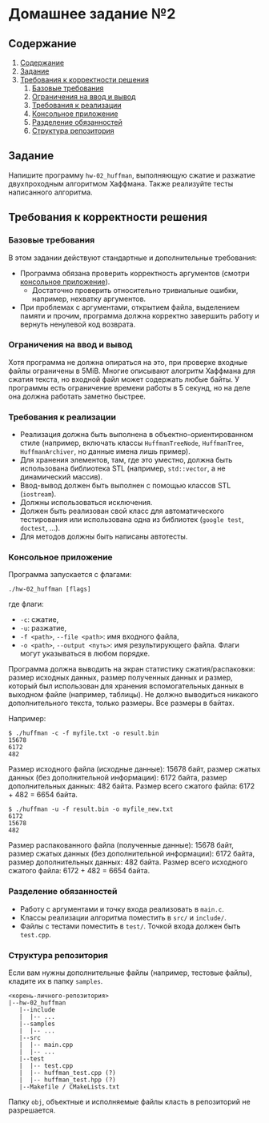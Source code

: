 # Домашнее задание №2

## Содержание
1. [Содержание](#содержание)
1. [Задание](#задание)
1. [Требования к корректности решения](#требования-к-корректности-решения)
    1. [Базовые требования](#базовые-требования)
    1. [Ограничения на ввод и вывод](#ограничения-на-ввод-и-вывод)
    1. [Требования к реализации](#требования-к-реализации)
    1. [Консольное приложение](#консольное-приложение)
    1. [Разделение обязанностей](#разделение-обязанностей)
    1. [Структура репозитория](#структура-репозитория)


## Задание

Напишите программу `hw-02_huffman`, выполняющую сжатие и разжатие двухпроходным алгоритмом Хаффмана.
Также реализуйте тесты написанного алгоритма.

## Требования к корректности решения

### Базовые требования
В этом задании действуют стандартные и дополнительные требования:

* Программа обязана проверить корректность аргументов (смотри
  [консольное приложение](#консольное-приложение)).
  * Достаточно проверить относительно тривиальные ошибки, например, нехватку аргументов.
* При проблемах с аргументами, открытием файла, выделением памяти и прочим, программа должна
  корректно завершить работу и вернуть ненулевой код возврата.

### Ограничения на ввод и вывод

Хотя программа не должна опираться на это, при проверке входные файлы ограничены в 5MiB. Многие
описывают алогритм Хаффмана для сжатия текста, но входной файл может содержать любые байты. У
программы есть ограничение времени работы в 5 секунд, но на деле она должна работать заметно
быстрее.

### Требования к реализации

* Реализация должна быть выполнена в объектно-ориентированном стиле (например, включать классы 
  `HuffmanTreeNode`, `HuffmanTree`, `HuffmanArchiver`, но данные имена лишь пример).
* Для хранения элементов, там, где это уместно, должна быть использована библиотека STL (например,
  `std::vector`, а не динамический массив).
* Ввод-вывод должен быть выполнен с помощью классов STL (`iostream`).
* Должны использоваться исключения.
* Должен быть реализован свой класс для автоматического тестирования или использована одна из
  библиотек (`google test`, `doctest`, …).
* Для методов должны быть написаны автотесты.



### Консольное приложение

Программа запускается с флагами:
```
./hw-02_huffman [flags]
```
где флаги:
* `-c`: сжатие,
* `-u`: разжатие,
* `-f <path>`, `--file <path>`: имя входного файла,
* `-o <path>`, `--output <путь>`: имя результирующего файла.
Флаги могут указываться в любом порядке.

Программа должна выводить на экран статистику сжатия/распаковки: размер исходных данных, размер
полученных данных и размер, который был использован для хранения вспомогательных данных в выходном
файле (например, таблицы). Не должно выводиться никакого дополнительного текста, только размеры.
Все размеры в байтах.

Например:
```
$ ./huffman -c -f myfile.txt -o result.bin
15678
6172
482
```

Размер исходного файла (исходные данные): 15678 байт, размер сжатых данных (без дополнительной
информации): 6172 байта, размер дополнительных данных: 482 байта. Размер всего сжатого файла: 6172 +
482 = 6654 байта.

```
$ ./huffman -u -f result.bin -o myfile_new.txt
6172
15678
482
```

Размер распакованного файла (полученные данные): 15678 байт, размер сжатых данных (без 
дополнительной информации): 6172 байта, размер дополнительных данных: 482 байта. Размер всего
исходного сжатого файла: 6172 + 482 = 6654 байта.

### Разделение обязанностей
* Работу с аргументами и точку входа реализовать в `main.c`.
* Классы реализации алгоритма поместить в `src/` и `include/`.
* Файлы с тестами поместить в `test/`. Точкой входа должен быть `test.cpp`.

### Структура репозитория
Если вам нужны дополнительные файлы (например, тестовые файлы), кладите их в папку `samples`.

```
<корень-личного-репозитория>
|--hw-02_huffman
   |--include
   |  |-- ...
   |--samples
   |  |-- ...
   |--src
   |  |-- main.cpp
   |  |-- ...
   |--test
   |  |-- test.cpp
   |  |-- huffman_test.cpp (?)
   |  |-- huffman_test.hpp (?)
   |--Makefile / CMakeLists.txt
```

Папку `obj`, объектные и исполняемые файлы класть в репозиторий не разрешается.
